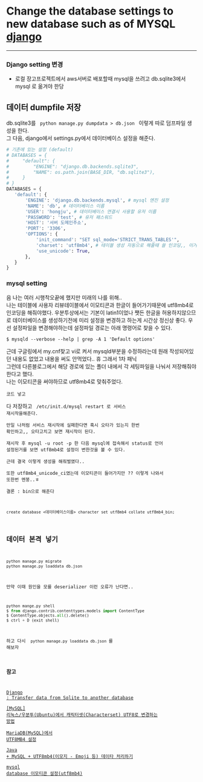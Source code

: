 # Change the database settings to new database such as of MYSQL [django](작성중)
---
### Django setting 변경
* 로컬 장고프로젝트에서 aws서버로 배포할때 mysql을 쓰려고 db.sqlite3에서 mysql 로 옮겨야 한당  
## 데이터 dumpfile 저장 
db.sqlite3를 <code> python manage.py dumpdata > db.json </code> 이렇게 따로 덤프파일 생성을 한다.  
그 다음, django에서 settings.py에서 데이터베이스 설정을 해준다.  
 ```python
# 기존에 있는 설정 (default)
# DATABASES = {
#     "default": {
#         "ENGINE": "django.db.backends.sqlite3",
#         "NAME": os.path.join(BASE_DIR, "db.sqlite3"),
#     }
# }
DATABASES = { 
    'default': {
        'ENGINE': 'django.db.backends.mysql', # mysql 엔진 설정
        'NAME': 'db', # 데이터베이스 이름
        'USER': 'hongju', # 데이터베이스 연결시 사용할 유저 이름
        'PASSWORD': 'test', # 유저 패스워드
        'HOST': '서버 도메인주소',
        'PORT': '3306',
        'OPTIONS': {
            'init_command': "SET sql_mode='STRICT_TRANS_TABLES'",
            'charset': 'utf8mb4', # 테이블 생성 자동으로 해줄때 쓸 인코딩,, 이거안하면 밑에꺼해도 효과 엑스
            'use_unicode': True,
        },
    }
}
```
### mysql setting
음 나는 여러 시행착오끝에 했지만 미래의 나를 위해..  
나는 테이블에 사용자 리뷰테이블에서 이모티콘과 한글이 들어가기때문에 utf8mb4로 인코딩을 해줘야했다. 
우분투상에서는 기본이 latin1이었나 쨋든 한글을 허용하지않으므로 데이터베이스를 생성하기전에
미리 설정을 변경하고 하는게 시간상 정신상 좋다. 
우선 설정파일을 변경해야하는데 설정파일 경로는 아래 명령어로 찾을 수 있다.
```
$ mysqld --verbose --help | grep -A 1 'Default options' 
``` 
근데 구글링에서 my.cnf찾고 vi로 켜서 mysqld부분을 수정하라는데 원래 작성되어있던 내용도 없었고
내용을 써도 안먹었다.. 휴 그래서 1차 패닉  
그런데 다른블로그에서 해당 경로에 있는 폴더 내에서 각 세팅파일을 나눠서 저장해줘야 한다고 했다.  
나는 이모티콘을 써야하므로 utf8mb4로 맞춰주었다.
```
코드 넣고
```
다 저장하고  <code> /etc/init.d/mysql restart 로 서비스 재시작을해준다.  
만일 나처럼 서비스 재시작에 실패한다면 혹시 오타가 있는지 한번 확인하고,, 오타고치고 보면 재시작이 된다.  
재시작 후 mysql -u root -p 한 다음 mysql에 접속해서 status로 언어 설정된거를 보면 utf8mb4로 설정이 변한것을 볼 수 있다.  
근데 결국 이렇게 생성을 해줘벌였다..    
또한 utf8mb4_unicode_ci였는데 이모티콘이 들어가지만 ?? 이렇게 나와서 또한번 멘붕..ㅎ  
결론 : bin으로 해준다
``` 
create database <데이터베이스이름> character set utf8mb4 collate utf8mb4_bin;
```
## 데이터 본격 넣기
```python
python manage.py migrate
python manage.py loaddata db.json
```
만약 이때 원인을 모를 deserializer 이런 오류가 난다면..
```python
python mange.py shell
$ from django.contrib.contenttypes.models import ContentType
$ ContentType.objects.all().delete()
$ ctrl + D (exit shell)
```

하고 다시 <code> python manage.py loaddata db.json </code>를 해보자

### 참고
[Django : Transfer data from Sqlite to another database](https://www.shubhamdipt.com/blog/django-transfer-data-from-sqlite-to-another-database/)  
[[MySQL] 리눅스/우분투(Ubuntu)에서 캐릭터셋(Characterset) UTF8로 변경하는 방법](https://zzznara2.tistory.com/765)  
[MariaDB(MySQL)에서 UTF8MB4 설정](https://yookeun.github.io/database/2015/07/21/mysql-utf8mb4/)  
[Java + MySQL + UTF8mb4(이모지 - Emoji 등) 데이타 처리하기](https://www.lesstif.com/java/java-+-mysql-+-utf8mb4-emoji-51283094.html)  
[mysql database 이모티콘 설정(utf8mb4)](https://velog.io/@devmin/mysql-database-utf8mb4-django)
